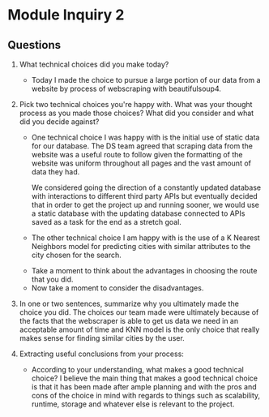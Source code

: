 # Module Inquiry 2

## Questions

1. What technical choices did you make today?
    * Today I made the choice to pursue a large portion of our data from a website by process
       of webscraping with beautifulsoup4.
2. Pick two technical choices you're happy with. What was your thought process as you made those choices? What did you consider and what did you decide against?
    * One technical choice I was happy with is the initial use of static data for our database.
        The DS team agreed that scraping data from  the website was a useful route to follow
        given the formatting of the website was uniform throughout all pages and the vast amount of data they had.

        We considered going the direction of a constantly updated database with interactions to different third party APIs
        but eventually decided that in order to get the project up and running sooner, we would use a static database with
        the updating database connected to APIs saved as a task for the end as a stretch goal.

    * The other technical choice I am happy with is the use of a K Nearest Neighbors model for predicting cities
        with similar attributes to the city chosen for the search.
    - Take a moment to think about the advantages in choosing the route that you did.
    - Now take a moment to consider the disadvantages.
3. In one or two sentences, summarize why you ultimately made the choice you did.
    The choices our team made were ultimately because of the facts that the webscraper is able to get us data we need in an acceptable amount of time
        and KNN model is the only choice that really makes sense for finding similar cities by the user.

4. Extracting useful conclusions from your process:
    - According to your understanding, what makes a good technical choice?
        I believe the main thing that makes a good technical choice is that it has been made after ample planning and with the pros and cons
        of the choice in mind with regards to things such as scalability, runtime, storage and whatever else is relevant to the project.